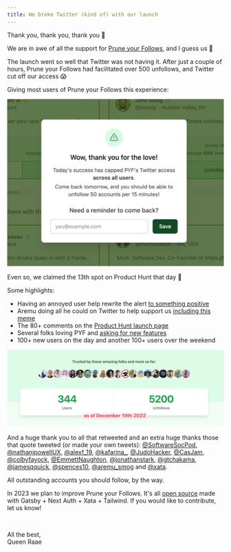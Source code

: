 ```yaml
---
title: We broke Twitter (kind of) with our launch
---
```


Thank you, thank you, thank you 🙏

We are in awe of all the support for [Prune your Follows](https://pruneyourfollows.com/), and I guess us 🥰

The launch went so well that Twitter was not having it. After just a couple of hours, Prune your Follows had facilitated over 500 unfollows, and Twitter cut off our access 😱

Giving most users of Prune your Follows this experience:

![Alert for most users asking them to come back tomorrow](./alert.png)

Even so, we claimed the 13th spot on Product Hunt that day 💪

Some highlights:

- Having an annoyed user help rewrite the alert [to something positive](https://twitter.com/raae/status/1603492853585436706?s=20&t=aBPK5fBpomRgAqcmiZz26g)
- Aremu doing all he could on Twitter to help support us [including this meme](https://twitter.com/aremu_smog/status/1603312952597270528?s=20&t=aBPK5fBpomRgAqcmiZz26g)
- The 80+ comments on the [Product Hunt launch page](https://www.producthunt.com/posts/prune-your-follows)
- Several folks loving PYF and [asking for new features](https://twitter.com/raae/status/1603331684052733952?s=20&t=aBPK5fBpomRgAqcmiZz26g)
- 100+ new users on the day and another 100+ users over the weekend

![Usage summery: 344 User and 5200 unfollows facilitated](./uasge-summary.png)

And a huge thank you to all that retweeted and an extra huge thanks those that quote tweeted (or made your own tweets): [@SoftwareSocPod](https://twitter.com/SoftwareSocPod/status/1603369398571618306), [@nathanjpowellUX](https://twitter.com/nathanjpowellUX/status/1603345562543149057), [@alexf_19](https://twitter.com/alexf_19/status/1603378369181192197), [@kafarina\_](https://twitter.com/kafarina_/status/1603390836754063362), [@JudoHacker](https://twitter.com/JudoHacker/status/1603401420526477319), [@CasJam](https://twitter.com/CasJam/status/1603402295563243522), [@colbyfayock](https://twitter.com/colbyfayock/status/1603410981878726659), [@EmmettNaughton](https://twitter.com/EmmettNaughton/status/1603412538351357958), [@jonathanstark](https://twitter.com/jonathanstark/status/1603441085979803657), [@gtchakama](https://twitter.com/gtchakama/status/1603460680845230081), [@jamesqquick](https://twitter.com/jamesqquick/status/1603518601125830667), [@spences10](https://twitter.com/spences10/status/1603321883012861952), [@aremu_smog](https://twitter.com/aremu_smog/status/1603308043923607552) and [@xata](https://twitter.com/xata/status/1603301780280016898).

All outstanding accounts you should follow, by the way.

In 2023 we plan to improve Prune your Follows. It's all [open source](https://github.com/queen-raae/prune-your-follows) made with Gatsby + Next Auth + Xata + Tailwind. If you would like to contribute, let us know!

&nbsp;

All the best,\
Queen Raae
